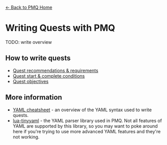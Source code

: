 [← Back to PMQ Home](../index.md)

# Writing Quests with PMQ

TODO: write overview

## How to write quests

* [Quest recommendations & requirements](requirements.md)
* [Quest start & complete conditions](startcomplete.md)
* [Quest objectives](objectives/index.md)

## More information

* [YAML cheatsheet](https://lzone.de/cheat-sheet/YAML) - an overview of the YAML syntax used to write quests.
* [lua-tinyyaml](https://github.com/peposso/lua-tinyyaml) - the YAML parser library used in PMQ. Not all features of YAML are supported by this library, so you may want to poke around here if you're trying to use more advanced YAML features and they're not working.